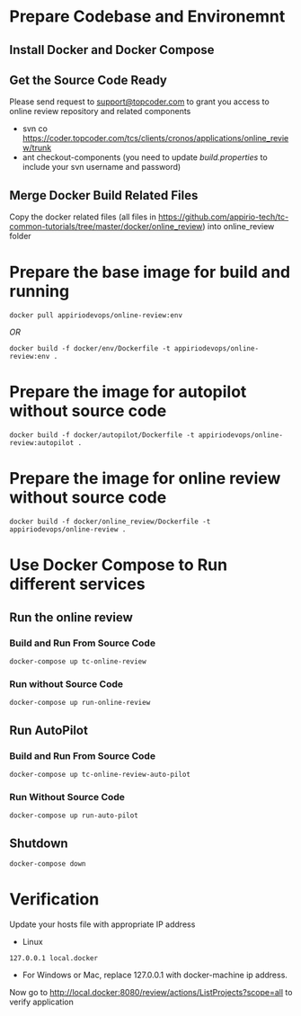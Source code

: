 # Prepare Codebase and Environemnt
## Install Docker and Docker Compose
## Get the Source Code Ready
Please send request to support@topcoder.com to grant you access to online review repository and related components
* svn co https://coder.topcoder.com/tcs/clients/cronos/applications/online_review/trunk
* ant checkout-components (you need to update *build.properties* to include your svn username and password)

## Merge Docker Build Related Files
Copy the docker related files (all files in https://github.com/appirio-tech/tc-common-tutorials/tree/master/docker/online_review) into online_review folder

# Prepare the base image for build and running
```
docker pull appiriodevops/online-review:env
```
*OR*
```
docker build -f docker/env/Dockerfile -t appiriodevops/online-review:env .
```

# Prepare the image for autopilot without source code
```
docker build -f docker/autopilot/Dockerfile -t appiriodevops/online-review:autopilot .
```

# Prepare the image for online review without source code
```
docker build -f docker/online_review/Dockerfile -t appiriodevops/online-review .
```
# Use Docker Compose to Run different services
## Run the online review
### Build and Run From Source Code
```
docker-compose up tc-online-review
```
### Run without Source Code
```
docker-compose up run-online-review
```
## Run AutoPilot
### Build and Run From Source Code
```
docker-compose up tc-online-review-auto-pilot
```
### Run Without Source Code
```
docker-compose up run-auto-pilot
```

## Shutdown 
```
docker-compose down
```

# Verification
Update your hosts file with appropriate IP address
* Linux
```
127.0.0.1 local.docker
```
* For Windows or Mac, replace 127.0.0.1 with docker-machine ip address.

Now go to http://local.docker:8080/review/actions/ListProjects?scope=all to verify application
